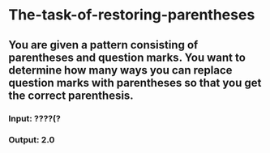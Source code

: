 # The-task-of-restoring-parentheses
## You are given a pattern consisting of parentheses and question marks. You want to determine how many ways you can replace question marks with parentheses so that you get the correct parenthesis.

###   Input: ????(?  
###   Output: 2.0
